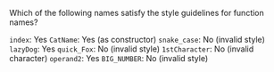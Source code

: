 Which of the following names satisfy the style guidelines for function names?

`index`:        Yes
`CatName`:      Yes (as constructor)
`snake_case`:   No  (invalid style)
`lazyDog`:      Yes
`quick_Fox`:    No  (invalid style)
`1stCharacter`: No  (invalid character)
`operand2`:     Yes
`BIG_NUMBER`:   No  (invalid style)
